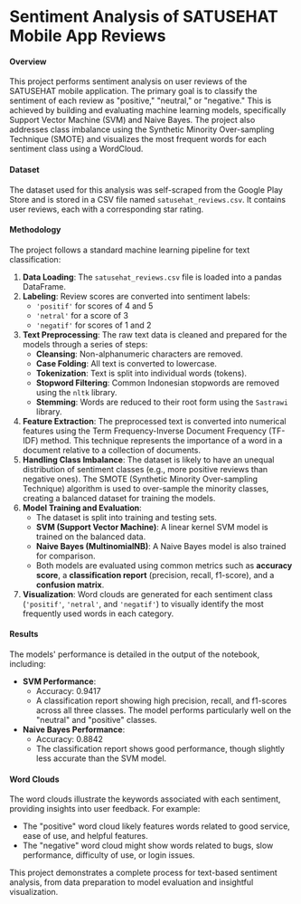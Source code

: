 # Sentiment Analysis of SATUSEHAT Mobile App Reviews

#### Overview

This project performs sentiment analysis on user reviews of the SATUSEHAT mobile application. The primary goal is to classify the sentiment of each review as "positive," "neutral," or "negative." This is achieved by building and evaluating machine learning models, specifically Support Vector Machine (SVM) and Naive Bayes. The project also addresses class imbalance using the Synthetic Minority Over-sampling Technique (SMOTE) and visualizes the most frequent words for each sentiment class using a WordCloud.

#### Dataset

The dataset used for this analysis was self-scraped from the Google Play Store and is stored in a CSV file named `satusehat_reviews.csv`. It contains user reviews, each with a corresponding star rating.

#### Methodology

The project follows a standard machine learning pipeline for text classification:

1.  **Data Loading**: The `satusehat_reviews.csv` file is loaded into a pandas DataFrame.
2.  **Labeling**: Review scores are converted into sentiment labels:
    * `'positif'` for scores of 4 and 5
    * `'netral'` for a score of 3
    * `'negatif'` for scores of 1 and 2
3.  **Text Preprocessing**: The raw text data is cleaned and prepared for the models through a series of steps:
    * **Cleansing**: Non-alphanumeric characters are removed.
    * **Case Folding**: All text is converted to lowercase.
    * **Tokenization**: Text is split into individual words (tokens).
    * **Stopword Filtering**: Common Indonesian stopwords are removed using the `nltk` library.
    * **Stemming**: Words are reduced to their root form using the `Sastrawi` library.
4.  **Feature Extraction**: The preprocessed text is converted into numerical features using the Term Frequency-Inverse Document Frequency (TF-IDF) method. This technique represents the importance of a word in a document relative to a collection of documents.
5.  **Handling Class Imbalance**: The dataset is likely to have an unequal distribution of sentiment classes (e.g., more positive reviews than negative ones). The SMOTE (Synthetic Minority Over-sampling Technique) algorithm is used to over-sample the minority classes, creating a balanced dataset for training the models.
6.  **Model Training and Evaluation**:
    * The dataset is split into training and testing sets.
    * **SVM (Support Vector Machine)**: A linear kernel SVM model is trained on the balanced data.
    * **Naive Bayes (MultinomialNB)**: A Naive Bayes model is also trained for comparison.
    * Both models are evaluated using common metrics such as **accuracy score**, a **classification report** (precision, recall, f1-score), and a **confusion matrix**.
7.  **Visualization**: Word clouds are generated for each sentiment class (`'positif'`, `'netral'`, and `'negatif'`) to visually identify the most frequently used words in each category.

#### Results

The models' performance is detailed in the output of the notebook, including:

* **SVM Performance**:
    * Accuracy: 0.9417
    * A classification report showing high precision, recall, and f1-scores across all three classes. The model performs particularly well on the "neutral" and "positive" classes.
* **Naive Bayes Performance**:
    * Accuracy: 0.8842
    * The classification report shows good performance, though slightly less accurate than the SVM model.

#### Word Clouds

The word clouds illustrate the keywords associated with each sentiment, providing insights into user feedback. For example:
* The "positive" word cloud likely features words related to good service, ease of use, and helpful features.
* The "negative" word cloud might show words related to bugs, slow performance, difficulty of use, or login issues.

This project demonstrates a complete process for text-based sentiment analysis, from data preparation to model evaluation and insightful visualization.
